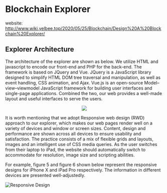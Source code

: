 # Blockchain Explorer

website: http://www.wiki.yelbee.top/2020/05/25/Blockchain/Design%20A%20Blockchain%20Explorer/

## Explorer Architecture

The architecture of the explorer are shown as below. We utilize HTML and javascript to encode our front-end and PHP for the back-end. The framework is based on JQuery and Vue. JQuery is a JavaScript library designed to simplify HTML DOM tree traversal and manipulation, as well as event handling, CSS animation, and Ajax. Vue.js is an open-source Model–view–viewmodel JavaScript framework for building user interfaces and single-page applications. Combined the two, our web provides a well-made layout and useful interfaces to serve the users.

<div align="center"><img src="https://wiki-1252789527.cos.ap-shanghai.myqcloud.com/article/Design%20A%20Blockchain%20Explorer/p10.png" /></div> 

It is worth mentioning that we adopt Responsive web design (RWD) approach to our explorer, which makes our web pages render well on a variety of devices and window or screen sizes. Content, design and performance are shown across all devices to ensure usability and satisfaction. The practice consists of a mix of flexible grids and layouts, images and an intelligent use of CSS media queries. As the user switches from their laptop to iPad, the website should automatically switch to accommodate for resolution, image size and scripting abilities.

For example, figure 5 and figure 6 shown below represent the responsive designs for iPhone X and iPad Pro respectively. The information in different devices are presented well-adjustedly.

![Responsive Design](https://wiki-1252789527.cos.ap-shanghai.myqcloud.com/article/Design%20A%20Blockchain%20Explorer/responsive.png)

